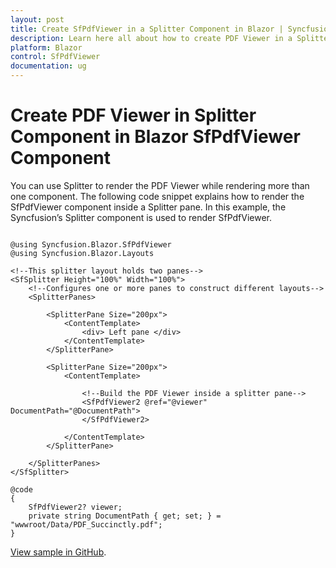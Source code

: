 ```yaml
---
layout: post
title: Create SfPdfViewer in a Splitter Component in Blazor | Syncfusion
description: Learn here all about how to create PDF Viewer in a Splitter Component in Syncfusion Blazor SfPdfViewer component.
platform: Blazor
control: SfPdfViewer
documentation: ug
---
```


# Create PDF Viewer in Splitter Component in Blazor SfPdfViewer Component

You can use Splitter to render the PDF Viewer while rendering more than one component. The following code snippet explains how to render the SfPdfViewer component inside a Splitter pane. In this example, the Syncfusion’s Splitter component is used to render SfPdfViewer.

```cshtml

@using Syncfusion.Blazor.SfPdfViewer
@using Syncfusion.Blazor.Layouts

<!--This splitter layout holds two panes-->
<SfSplitter Height="100%" Width="100%">    
    <!--Configures one or more panes to construct different layouts-->
    <SplitterPanes>

        <SplitterPane Size="200px">
            <ContentTemplate>
                <div> Left pane </div>
            </ContentTemplate>
        </SplitterPane>

        <SplitterPane Size="200px">
            <ContentTemplate>

                <!--Build the PDF Viewer inside a splitter pane-->
                <SfPdfViewer2 @ref="@viewer" DocumentPath="@DocumentPath">
                </SfPdfViewer2>

            </ContentTemplate>
        </SplitterPane>
        
    </SplitterPanes>
</SfSplitter>

@code 
{
    SfPdfViewer2? viewer;
    private string DocumentPath { get; set; } = "wwwroot/Data/PDF_Succinctly.pdf";
}

```

[View sample in GitHub](https://github.com/SyncfusionExamples/blazor-pdf-viewer-examples/tree/master/Common/Render%20the%20PDF%20Viewer%20on%20Splitter%20-%20SfPdfViewer).